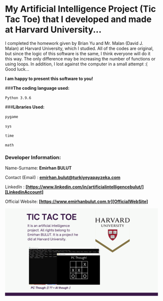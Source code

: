 # **My Artificial Intelligence Project (Tic Tac Toe) that I developed and made at Harvard University...**
I completed the homework given by Brian Yu and Mr. Malan (David J. Malan) at Harvard University, which I studied. All of the codes are original, but since the logic of this software is the same, I think everyone will do it this way. The only difference may be increasing the number of functions or using loops. In addition, I lost against the computer in a small attempt :( Good luck...

**I am happy to present this software to you!**

###**The coding language used:**

`Python 3.9.6`

###**Libraries Used:**

`pygame`

`sys`

`time`

`math`

### **Developer Information:**

Name-Surname: **Emirhan BULUT**

Contact (Email) : **emirhan.bulut@turkiyeyapayzeka.com**

LinkedIn : **[https://www.linkedin.com/in/artificialintelligencebulut/][LinkedinAccount]**

[LinkedinAccount]: https://www.linkedin.com/in/artificialintelligencebulut/

Official Website: **[https://www.emirhanbulut.com.tr][OfficialWebSite]**

[OfficialWebSite]: https://www.emirhanbulut.com.tr

<img src="https://github.com/emirhanai/My-Artificial-Intelligence-Project-Tic-Tac-Toe-that-I-developed-and-made-at-Harvard-University/blob/main/harvard-emirhan.png?raw=true" alt="My Artificial Intelligence Project (Tic Tac Toe) that I developed and made at Harvard University">

